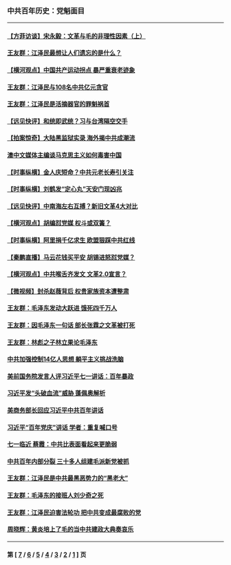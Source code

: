 ### 中共百年历史：党魁面目
---
#### [【方菲访谈】宋永毅：文革与毛的非理性因素（上）](../../pages/nf1176107/n13469956.md?04010430) 
#### [王友群：江泽民最想让人们遗忘的是什么？](../../pages/nf1176107/n13408949.md?04010430) 
#### [【横河观点】中国共产运动拐点 暴严重衰老迹象](../../pages/nf1176107/n13388333.md?04010430) 
#### [王友群：江泽民与108名中共亿元贪官](../../pages/nf1176107/n13352358.md?04010430) 
#### [王友群：江泽民是活摘器官的罪魁祸首](../../pages/nf1176107/n13336903.md?04010430) 
#### [【远见快评】和统即武统？习与台湾隔空交手](../../pages/nf1176107/n13297739.md?04010430) 
#### [【拍案惊奇】大陆黑监狱实录 海外揭中共成潮流](../../pages/nf1176107/n13288853.md?04010430) 
#### [澳中文媒体主编谈马克思主义如何毒害中国](../../pages/nf1176107/n13257387.md?04010430) 
#### [【时事纵横】金人庆短命？中共元老长寿引关注](../../pages/nf1176107/n13217934.md?04010430) 
#### [【时事纵横】刘鹤发“定心丸”天安门现凶兆](../../pages/nf1176107/n13215416.md?04010430) 
#### [【远见快评】中南海左右互搏？新旧文革4大对比](../../pages/nf1176107/n13214745.md?04010430) 
#### [【横河观点】胡编怼党媒 权斗或双簧？](../../pages/nf1176107/n13210864.md?04010430) 
#### [【时事纵横】阿里捐千亿求生 欧盟狠踩中共红线](../../pages/nf1176107/n13206431.md?04010430) 
#### [【秦鹏直播】马云花钱买平安 胡锡进怒怼党媒？](../../pages/nf1176107/n13206392.md?04010430) 
#### [【横河观点】中共喉舌齐发文 文革2.0宣言？](../../pages/nf1176107/n13201248.md?04010430) 
#### [【微视频】封杀赵薇背后 权贵家族资本遭整肃](../../pages/nf1176107/n13197798.md?04010430) 
#### [王友群：毛泽东发动大跃进 饿死四千万人](../../pages/nf1176107/n13177158.md?04010430) 
#### [王友群：因毛泽东一句话 部长张霖之文革被打死](../../pages/nf1176107/n13161711.md?04010430) 
#### [王友群：林彪之子林立果论毛泽东](../../pages/nf1176107/n13128622.md?04010430) 
#### [中共加强控制14亿人思想 躺平主义挑战洗脑](../../pages/nf1176107/n13094299.md?04010430) 
#### [美前国务院发言人评习近平七一讲话：百年暴政](../../pages/nf1176107/n13066986.md?04010430) 
#### [习近平发“头破血流”威胁 蓬佩奥解析](../../pages/nf1176107/n13063604.md?04010430) 
#### [美商务部长回应习近平中共百年讲话](../../pages/nf1176107/n13062903.md?04010430) 
#### [习近平“百年党庆”讲话 学者：重复喊口号](../../pages/nf1176107/n13061411.md?04010430) 
#### [七一临近 蔡霞：中共比表面看起来更脆弱](../../pages/nf1176107/n13056418.md?04010430) 
#### [中共百年内部分裂 三十多人组建毛派新党被抓](../../pages/nf1176107/n13044023.md?04010430) 
#### [王友群：江泽民是中共最黑恶势力的“黑老大”](../../pages/nf1176107/n13022180.md?04010430) 
#### [王友群：毛泽东的接班人刘少奇之死](../../pages/nf1176107/n12991772.md?04010430) 
#### [王友群：江泽民迫害法轮功 把中共变成最腐败的党](../../pages/nf1176107/n12947347.md?04010430) 
#### [周晓辉：黄炎培上了毛的当中共建政大典奏哀乐](../../pages/nf1176107/n12942780.md?04010430) 

---
#### 第 [ [7](./7.md?04010430) / [6](./6.md?04010430) / [5](./5.md?04010430) / [4](./4.md?04010430) / [3](./3.md?04010430) / [2](./2.md?04010430) / [1](./1.md?04010430) ] 页
